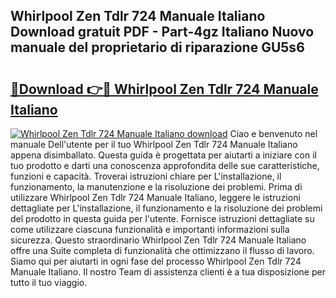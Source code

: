 ## Whirlpool Zen Tdlr 724 Manuale Italiano Download gratuit PDF - Part-4gz Italiano Nuovo manuale del proprietario di riparazione GU5s6

# <h2><a href="http://dfda9j2.blite.top/?on=Whirlpool+Zen+Tdlr+724+Manuale+Italiano">🔗Download 👉🔴 Whirlpool Zen Tdlr 724 Manuale Italiano</a></h2>

[![Whirlpool Zen Tdlr 724 Manuale Italiano download](https://i.imgur.com/lujVjoI.png)](http://dfda9j2.blite.top/?on=Whirlpool+Zen+Tdlr+724+Manuale+Italiano)
Ciao e benvenuto nel manuale Dell'utente per il tuo Whirlpool Zen Tdlr 724 Manuale Italiano appena disimballato. Questa guida è progettata per aiutarti a iniziare con il tuo prodotto e darti una conoscenza approfondita delle sue caratteristiche, funzioni e capacità. Troverai istruzioni chiare per L'installazione, il funzionamento, la manutenzione e la risoluzione dei problemi. Prima di utilizzare Whirlpool Zen Tdlr 724 Manuale Italiano, leggere le istruzioni dettagliate per L'installazione, il funzionamento e la risoluzione dei problemi del prodotto in questa guida per l'utente. Fornisce istruzioni dettagliate su come utilizzare ciascuna funzionalità e importanti informazioni sulla sicurezza. Questo straordinario Whirlpool Zen Tdlr 724 Manuale Italiano offre una Suite completa di funzionalità che ottimizzano il flusso di lavoro. Siamo qui per aiutarti in ogni fase del processo Whirlpool Zen Tdlr 724 Manuale Italiano. Il nostro Team di assistenza clienti è a tua disposizione per tutto il tuo viaggio.
